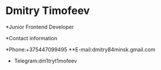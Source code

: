 # Dmitry Timofeev 

*Junior Frontend Developer

*Contact information

*Phone:+375447099495
**E-mail:dmitry84minsk.gmail.com
* Telegram:dm1tryt1mofeev




